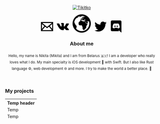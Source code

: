 <p align="center">
  <a href="https://github.com/Tikitko/about/"><img src="http://tikitko.su/images/tikitko.svg" alt="Tikitko" height="150" /></a>
</p>
<p align="center">
  <a href="mailto:bns.6587@gmail.com"><img alt="E-mail" src="https://github.com/Tikitko/about/blob/develop/images/email.svg" height="40"/></a>
  &nbsp;
  <a href="https://vk.com/tikitko"><img alt="VK" src="https://github.com/Tikitko/about/blob/develop/images/vk.svg" height="40"/></a>
  &nbsp;
  <a href="http://tikitko.su"><img alt="Website" src="https://github.com/Tikitko/about/blob/develop/images/globe.svg" height="60"/></a>
  &nbsp;
  <a href="https://twitter.com/tikitko"><img alt="Twitter" src="https://github.com/Tikitko/about/blob/develop/images/twitter.svg" height="40"/></a>
  &nbsp;
  <a href="https://discord.com/users/272373629956653066"><img alt="Discord" src="https://github.com/Tikitko/about/blob/develop/images/discord.svg" height="40"/></a>
</p>

<h3 align="center">About me</h3>
<p align="center"><sub>Hello, my name is Nikita (Mikita) and I am from Belarus 🇧🇾! I am a developer who really loves what I do. My main specialty is iOS development 🍎 with Swift. But I also like Rust language ⚙, web development 🌐 and more. I try to make the world a better place. 🚀<sub></p>

<br/>

<h3>My projects</h3>
  <table>
    <thead>
      <tr>
        <th>Temp header</th>
      </tr>
      <tr>
        <td>Temp</td>
      </tr>
      <tr>
        <td>Temp</td>
      </tr>
    </tbody>
  </table>
